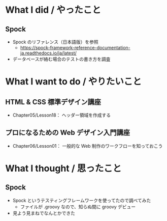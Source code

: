 # What I did / やったこと
## Spock
- Spock のリファレンス（日本語版）を参照
    - https://spock-framework-reference-documentation-ja.readthedocs.io/ja/latest/
- データベースが絡む場合のテストの書き方を調査

# What I want to do / やりたいこと
## HTML & CSS 標準デザイン講座
- Chapter05/Lesson18： ヘッダー領域を作成する

## プロになるための Web デザイン入門講座
- Chapter06/Lesson01： 一般的な Web 制作のワークフローを知っておこう

# What I thought / 思ったこと
## Spock
- Spock というテスティングフレームワークを使ってたので調べてみた
    - ファイルが .groovy なので、知らぬ間に groovy デビュー
- 見よう見まねでなんとかできた

